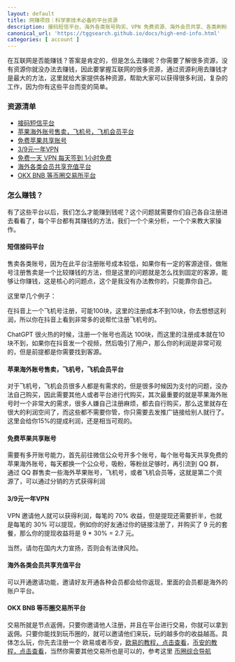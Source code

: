 ```yaml
---
layout: default
title: 网赚项目｜科学家技术必备的平台资源
description: 接码短信平台、海外各类账号购买、VPN 免费资源、海外会员共享、各类刷粉、刷赞、刷评论平台
canonical_url: 'https://tggsearch.github.io/docs/high-end-info.html'
categories: [ account ]
---
```

在互联网是否能赚钱？答案是肯定的，但是怎么去赚呢？你需要了解很多资源，没有资源你就没办法去赚钱，因此要掌握互联网的很多资源，通过资源利用去赚钱才是最大的方法，这里就给大家提供各种资源，帮助大家可以获得很多利润，复杂的工作，因为你有这些平台而变的简单。

### 资源清单

- [接码短信平台](./302.html?target=https://sms-activate.org/?ref=2821105) 
- [苹果海外账号售卖，飞机号，飞机会员平台](./302.html?target=http://tggsearch.shop/)
- [免费苹果共享账号](./302.html?target=https://idshare001.me/)
- [3/9元一年VPN](./vpn.html)
- [免费一天 VPN 每天签到 1小时免费](./302.html?target=http://www.youtujsq1.net/share.html?pid=2254819)
- [海外各类会员共享充值平台](./302.html?target=https://ihezu.zone/dTstFK)
- [OKX BNB 等币圈交易所平台](./coins-index.html)

### 怎么赚钱？
有了这些平台以后，我们怎么才能赚到钱呢？这个问题就需要你们自己各自注册进去看看了，每个平台都有其赚钱的方法，我们一个个来分析，一个个来教大家操作。

#### 短信接码平台
售卖各类账号，因为在此平台注册账号成本较低，如果你有一定的客源途径，做账号注册售卖是一个比较赚钱的方法，但是这里的问题就是怎么找到固定的客源，能够让你赚钱，这是核心的问题点，这个是我没有办法教你的，只能靠你自己。

这里举几个例子：

在抖音上一个飞机号注册，可能100块，这里的注册成本不到10块，你去想想这利润，所以你在抖音上看到非常多的说帮忙注册飞机号的。

ChatGPT 很火热的时候，注册一个账号也高达 100块，而这里的注册成本就在10块不到，如果你在抖音发一个视频，然后吸引了用户，那么你的利润是非常可观的，但是前提都是你需要找到客源。

#### 苹果海外账号售卖，飞机号，飞机会员平台
对于飞机号，飞机会员很多人都是有需求的，但是很多时候因为支付的问题，没办法自己购买，因此需要其他人或者平台进行代购买，其次最重要的就是苹果海外账号时一个非常大的需求，很多人嫌自己注册麻烦，都去自行购买，那么这里就存在很大的利润空间了，而这些都不需要你管，你只需要去发推广链接给别人就行了。
这里会给你15%的提成利润，还是相当可观的。
#### 免费苹果共享账号
需要有多开账号能力，首先前往微信公众号开多个账号，每个账号每天共享免费的苹果海外账号，每天都换一个公众号，吸粉，等粉丝足够时，再引流到 QQ 群，通过 QQ 群售卖一些海外苹果账号，飞机号，或者飞机会员等，这就是第二个资源了，可以通过分销的方式获得利润

#### 3/9元一年VPN
VPN 邀请他人就可以获得利润，每笔的 70% 收益，但是提现还需要折半，也就是每笔的 30% 可以提现，例如你的好友通过你的链接注册了，并购买了 9 元的套餐，那么你的提现收益将是 9 * 30% = 2.7 元。

当然，请勿在国内大力宣扬，否则会有法律风险。

#### 海外各类会员共享充值平台
可以开通邀请功能，邀请好友开通各种会员都会给你返现，里面的会员都是海外的账户平台。

#### OKX BNB 等币圈交易所平台
交易所就是节点返佣，只要你邀请他人注册，并且在平台进行交易，你就可以拿到返佣。只要你能找到玩币圈的，就可以邀请他们来玩，玩的越多你的收益越高。具体怎么玩，你先去注册一个 欧易或者币安，[欧易的教程，点击查看](./okx-install.html)，[币安的教程，点击查看](./bnb-buy-coins.html)，当然你需要其他交易所也是可以的，参考这里 [币圈综合导航](./coins-index.html)

